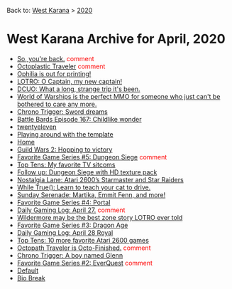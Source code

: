 Back to: [West Karana](/posts/westkarana.md) > [2020](/posts/2020/westkarana.md)
# West Karana Archive for April, 2020

* [So, you're back.](81.md) <span style="color:red;">comment</span>
* [Octoplastic Traveler](86.md) <span style="color:red;">comment</span>
* [Ophilia is out for printing!](96.md) <span style="color:red;"></span>
* [LOTRO: O Captain, my new captain!](221.md) <span style="color:red;"></span>
* [DCUO: What a long, strange trip it's been.](100.md) <span style="color:red;"></span>
* [World of Warships is the perfect MMO for someone who just can't be bothered to care any more.](127.md) <span style="color:red;"></span>
* [Chrono Trigger: Sword dreams](219.md) <span style="color:red;"></span>
* [Battle Bards Episode 167: Childlike wonder](220.md) <span style="color:red;"></span>
* [twentyeleven](112.md) <span style="color:red;"></span>
* [Playing around with the template](116.md) <span style="color:red;"></span>
* [Home](122.md) <span style="color:red;"></span>
* [Guild Wars 2: Hopping to victory](218.md) <span style="color:red;"></span>
* [Favorite Game Series #5: Dungeon Siege](142.md) <span style="color:red;">comment</span>
* [Top Tens: My favorite TV sitcoms](217.md) <span style="color:red;"></span>
* [Follow up: Dungeon Siege with HD texture pack](150.md) <span style="color:red;"></span>
* [Nostalgia Lane: Atari 2600’s Starmaster and Star Raiders](216.md) <span style="color:red;"></span>
* [While True(): Learn to teach your cat to drive.](157.md) <span style="color:red;"></span>
* [Sunday Serenade: Martika, Emmit Fenn, and more!](215.md) <span style="color:red;"></span>
* [Favorite Game Series #4: Portal](160.md) <span style="color:red;"></span>
* [Daily Gaming Log: April 27.](167.md) <span style="color:red;">comment</span>
* [Wildermore may be the best zone story LOTRO ever told](214.md) <span style="color:red;"></span>
* [Favorite Game Series #3: Dragon Age](172.md) <span style="color:red;"></span>
* [Daily Gaming Log: April 28 Royal](183.md) <span style="color:red;"></span>
* [Top Tens: 10 more favorite Atari 2600 games](213.md) <span style="color:red;"></span>
* [Octopath Traveler is Octo-Finished.](187.md) <span style="color:red;">comment</span>
* [Chrono Trigger: A boy named Glenn](212.md) <span style="color:red;"></span>
* [Favorite Game Series #2: EverQuest](222.md) <span style="color:red;">comment</span>
* [Default](210.md) <span style="color:red;"></span>
* [Bio Break](211.md) <span style="color:red;"></span>

